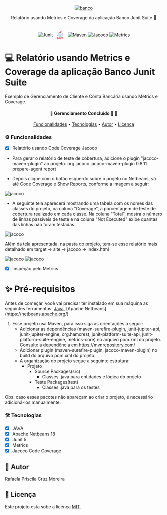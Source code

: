 <p align="center">
  <a href="https://unform.dev">
    <img src="https://github.com/GQS-2023/BancoJunit/assets/45953979/5f26de80-b7fa-4f30-8946-74531d8a6da9" height="150" width="175" alt="banco" />
  </a>
</p>

<p align="center">Relatório usando Metrics e Coverage da aplicação Banco Junit Suite 🚀</p>

<div align="center" style="display: inline_block"><br>
  <img align="center" alt="Junit" height="30" width="40" src="">
  <img align="center" alt="Java" height="30" width="40" src="https://github.com/devicons/devicon/blob/master/icons/java/java-original-wordmark.svg">
  <img align="center" alt="Maven" height="30" width="40" src="https://upload.wikimedia.org/wikipedia/commons/5/52/Apache_Maven_logo.svg">
  <img align="center" alt="Jacoco" height="30" width="40" src="">
  <img align="center" alt="Metrics" height="30" width="40" src="">
</div>

# 💻 Relatório usando Metrics e Coverage da aplicação Banco Junit Suite

<p> Exemplo de Gerenciamento de Cliente e Conta Bancária usando Metrics e Coverage.</p>

<h4 align="center"> 
	🚧  Gerenciamento Concluído 🚀 🚧
</h4>

<p align="center">
 <a href="#-funcionalidades">Funcionalidades</a> •
 <a href="#-tecnologias">Tecnologias</a> • 
 <a href="#-autor">Autor</a> • 
 <a href="#user-content--licença">Licença</a>
</p>


### ⚙️ Funcionalidades

- [x] Relatório usando Code Coverage Jacoco

- Para gerar o relatório de teste de cobertura, adicione o plugin "jacoco-maven-plugin" ao projeto.
            <plugin>
                <groupId>org.jacoco</groupId>
                <artifactId>jacoco-maven-plugin</artifactId>
                <version>0.8.11</version>
                <executions>
                    <execution>
                        <goals>
                            <goal>prepare-agent</goal>
                            <goal>report</goal>
                        </goals>
                    </execution>
                </executions>
            </plugin>

- Depois clique com o botão esquerdo sobre o projeto no Netbeans, vá até Code Coverage e Show Reports, conforme a imagem a seguir:

<img src="https://github.com/GQS-2023/BancoJunitSuiteMetricsCoverage/assets/45953979/71c0e31c-710a-4fbe-a423-619ccacaeb64" alt="jacoco" />

- A seguinte tela aparecerá mostrando uma tabela com os nomes das classes do projeto, na coluna "Coverage", a porcentagem de teste de cobertura realizado em cada classe. Na coluna "Total", mostra o número de linhas passíveis de teste e na coluna "Not Executed" exibe quantas das linhas não foram testadas. 

<img src="https://github.com/GQS-2023/BancoJunitSuiteMetricsCoverage/assets/45953979/370287c6-df92-4442-9c39-5e3a1e36fefa" alt="jacoco" />

Além da tela apresentada, na pasta do projeto, tem-se esse relatório mais detalhado em target -> site -> jacoco -> index.html

<img src="https://github.com/GQS-2023/BancoJunitSuiteMetricsCoverage/assets/45953979/99b96442-9774-4010-a92c-b824c00a8f7f" alt="jacoco" />
<img src="https://github.com/GQS-2023/BancoJunitSuiteMetricsCoverage/assets/45953979/d90f1e11-dcae-4111-a23e-d20c1a975ee7" alt="jacoco" />

- [x] Inspeção pelo Metrics 


# ✨ Pré-requisitos

Antes de começar, você vai precisar ter instalado em sua máquina as seguintes ferramentas:
[Java](https://www.oracle.com/br/java/technologies/downloads/), [Apache Netbeans] (https://netbeans.apache.org/) 
1. Esse projeto usa Maven, para isso siga as orientações a seguir:
   - Adicionar as dependências (maven-surefire-plugin, junit-jupiter-api, junit-jupiter-engine, org.hamcrest, junit-platform-suite-api, junit-platform-suite-engine, metrics-core) no arquivo pom.xml do projeto. Consulte a dependência em https://mvnrepository.com/
   - Adicionar plugin (maven-surefire-plugin, jacoco-maven-plugin) no build do arquivo pom.xml do projeto. 
   - A organização do projeto segue a seguinte estrutura:
     - Projeto
       - Source Packages(src)
         - Classes .java para entidades e lógica do projeto
       - Teste Packages(test)
         - Classes .java para os testes
           
  Obs: caso esses pacotes não apareçam ao criar o projeto, é necessário adicioná-los manualmente.  

### 🛠 Tecnologias
- [x] JAVA
- [x] Apache Netbeans 18 
- [x] Junit 5
- [x] Metrics
- [x] Jacoco Code Coverage  

## 🦸 Autor

Rafaela Priscila Cruz Moreira

## 📝 Licença

Este projeto esta sobe a licença [MIT](./LICENSE).



